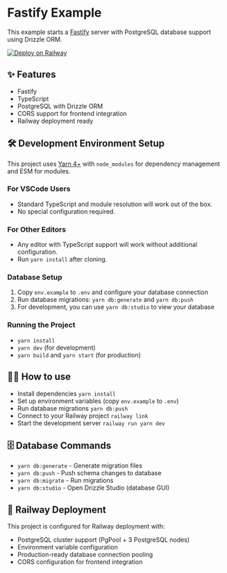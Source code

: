 # Fastify Example

This example starts a [Fastify](https://www.fastify.io/) server with PostgreSQL database support using Drizzle ORM.

[![Deploy on Railway](https://railway.app/button.svg)](https://railway.app/new/template/ZZ50Bj)

## ✨ Features

- Fastify
- TypeScript
- PostgreSQL with Drizzle ORM
- CORS support for frontend integration
- Railway deployment ready

## 🛠️ Development Environment Setup

This project uses [Yarn 4+](https://yarnpkg.com/) with `node_modules` for dependency management and ESM for modules.

### For VSCode Users
- Standard TypeScript and module resolution will work out of the box.
- No special configuration required.

### For Other Editors
- Any editor with TypeScript support will work without additional configuration.
- Run `yarn install` after cloning.

### Database Setup
1. Copy `env.example` to `.env` and configure your database connection
2. Run database migrations: `yarn db:generate` and `yarn db:push`
3. For development, you can use `yarn db:studio` to view your database

### Running the Project
- `yarn install`
- `yarn dev` (for development)
- `yarn build` and `yarn start` (for production)

## 💁‍♀️ How to use

- Install dependencies `yarn install`
- Set up environment variables (copy `env.example` to `.env`)
- Run database migrations `yarn db:push`
- Connect to your Railway project `railway link`
- Start the development server `railway run yarn dev`

## 🗄️ Database Commands

- `yarn db:generate` - Generate migration files
- `yarn db:push` - Push schema changes to database
- `yarn db:migrate` - Run migrations
- `yarn db:studio` - Open Drizzle Studio (database GUI)

## 🚀 Railway Deployment

This project is configured for Railway deployment with:
- PostgreSQL cluster support (PgPool + 3 PostgreSQL nodes)
- Environment variable configuration
- Production-ready database connection pooling
- CORS configuration for frontend integration
